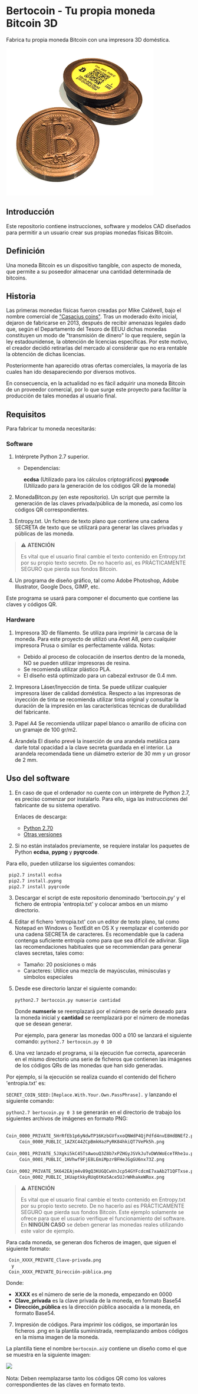 # Bertocoin - Tu propia moneda Bitcoin 3D
Fabrica tu propia moneda Bitcoin con una impresora 3D doméstica.
<p align="left">
  <img src="./imagenes/albercoin_01.png">
</p>

## Introducción
Este repositorio contiene instrucciones, software y modelos CAD diseñados para permitir a un usuario crear sus propias monedas físicas Bitcoin.

## Definición
Una moneda Bitcoin es un dispositivo tangible, con aspecto de moneda, que permite a su poseedor almacenar una cantidad determinada de bitcoins.

## Historia
Las primeras monedas físicas fueron creadas por Mike Caldwell, bajo el nombre comercial de ["Casacius coins"](https://en.bitcoin.it/wiki/Casascius_physical_bitcoins). Tras un moderado éxito inicial, dejaron de fabricarse en 2013, después de recibir amenazas legales dado que, según el Departamento del Tesoro de EEUU dichas monedas constituyen un modo de "transmisión de dinero" lo que requiere, según la ley estadounidense, la obtención de licencias específicas. Por este motivo, el creador decidió retirarlas del mercado al considerar que no era rentable la obtención de dichas licencias.

Posteriormente han aparecido otras ofertas comerciales, la mayoría de las cuales han ido desapareciendo por diversos motivos.

En consecuencia, en la actualidad no es fácil adquirir una moneda Bitcoin de un proveedor comercial, por lo que surge este proyecto para facilitar la producción de tales monedas al usuario final.

## Requisitos
Para fabricar tu moneda necesitarás:

### Software
1. Intérprete Python 2.7 superior. 
   - Dependencias: 

     **ecdsa** (Utilizado para los cálculos criptográficos)
     **pyqrcode** (Utilizado para la generación de los códigos QR de la moneda)


2. MonedaBitcon.py (en este repositorio). Un script que permite la generación de las claves privada/pública de la moneda, así como los códigos QR correspondientes.
3. Entropy.txt. Un fichero de texto plano que contiene una cadena SECRETA de texto que se utilizará para generar las claves privadas y públicas de las moneda.


> :warning: **ATENCIÓN**
>
> Es vital que el usuario final cambie el texto contenido en Entropy.txt por su propio texto secreto.
> De no hacerlo así, es PRÁCTICAMENTE SEGURO que pierda sus fondos Bitcoin.

4. Un programa de diseño gráfico, tal como Adobe Photoshop, Adobe Illustrator, Google Docs, GIMP, etc.

Este programa se usará para componer el documento que contiene las claves y códigos QR.

### Hardware
1. Impresora 3D de filamento. 
Se utiliza para imprimir la carcasa de la moneda. 
Para este proyecto de utilizó una Anet A8, pero cualquier impresora Prusa o similar es perfectamente válida.
Notas: 
   - Debido al proceso de colocación de insertos dentro de la moneda, NO se pueden utilizar impresoras de resina.
   - Se recomienda utilizar plástico PLA.
   - El diseño está optimizado para un cabezal extrusor de 0.4 mm.

2. Impresora Láser/Inyección de tinta.
Se puede utilizar cualquier impresora láser de calidad doméstica. Respecto a las impresoras de inyección de tinta se recomienda utilizar tinta original y consultar la duración de la impresión en las características técnicas de durabilidad del fabricante.
3. Papel A4
Se recomienda utilizar papel blanco o amarillo de oficina con un gramaje de 100 gr/m2.
4. Arandela
El diseño prevé la inserción de una arandela metálica para darle total opacidad a la clave secreta guardada en el interior.
La arandela recomendada tiene un diámetro exterior de 30 mm y un grosor de 2 mm.

## Uso del software

1. En caso de que el ordenador no cuente con un intérprete de Python 2.7, es preciso comenzar por instalarlo.
Para ello, siga las instrucciones del fabricante de su sistema operativo.

    Enlaces de descarga: 
    
    - [Python 2.70](https://www.python.org/downloads/release/python-270/)
    - [Otras versiones](https://www.python.org/downloads/)

2. Si no están instalados previamente, se requiere instalar los paquetes de Python **ecdsa**, **pypng** y **pyqrcode**. 

Para ello, pueden utilizarse los siguientes comandos:

     pip2.7 install ecdsa
     pip2.7 install.pypng
     pip2.7 install pyqrcode

3. Descargar el script de este repositorio denominado 'bertocoin.py' y el fichero de entropia 'entropia.txt' y colocar ambos en un mismo directorio.


5. Editar el fichero 'entropia.txt' con un editor de texto plano, tal como Notepad en Windows o TextEdit en OS X y reemplazar el contenido por una cadena SECRETA de caracteres.
Es recomendable que la cadena contenga suficiente entropía como para que sea difícil de adivinar.
Siga las recomendaciones habituales que se recommiendan para generar claves secretas, tales como:
   - Tamaño: 20 posiciones o más
   - Caracteres: Utilice una mezcla de mayúsculas, minúsculas y símbolos especiales
   
5. Desde ese directorio lanzar el siguiente comando:

     ```python2.7 bertocoin.py numserie cantidad```
     
     Donde __numserie__ se reemplazará por el número de serie deseado para la moneda inicial y __cantidad__ se reemplazará por el número de monedas que se desean generar.
     
     Por ejemplo, para generar las monedas 000 a 010 se lanzará el siguiente comando:
     ```python2.7 bertocoin.py 0 10```
       
6. Una vez lanzado el programa, si la ejecución fue correcta, aparecerán en el mismo directorio una serie de ficheros que contienen las imágenes de los códigos QRs de las monedas que han sido generadas.

Por ejemplo, si la ejecución se realiza cuando el contenido del fichero 'entropia.txt' es:

```SECRET_COIN_SEED:[Replace.With.Your.Own.PassPhrase].```
y lanzando el siguiente comando:

```python2.7 bertocoin.py 0 3```
se generarán en el directorio de trabajo los siguientes archivos de imágenes en formato PNG:

```
     Coin_0000_PRIVATE_5HrRfEb1p6yNdwTP16KzbGVfxxoQNWdP4QjPdfd4nvE8HdBNEf2.png
     Coin_0000_PUBLIC_1AZXC44ZCpBmkHazPyRK84hkiQT7VePk5h.png
     Coin_0001_PRIVATE_5JXgki5kC45TsAwouQ3Z8b7xPZHGyJSVkJuTvDWVWoEceTRhe1u.png
     Coin_0001_PUBLIC_1HVhwf9FjE8LEmiMpzrBFHeJGgGU6nx73Z.png
     Coin_0002_PRIVATE_5K642EAjm4v89gQ3KUGQCwVnJcp54GYFcdcmE7xaAb2T1QFTxse.png
     Coin_0002_PUBLIC_1KUaptkkyRUq6tKo5Ace5UJrWHhakeWRox.png
```


> :warning: **ATENCIÓN**
>
> Es vital que el usuario final cambie el texto contenido en Entropy.txt por su propio texto secreto.
> De no hacerlo así es PRÁCTICAMENTE SEGURO que pierda sus fondos Bitcoin.
> Este ejemplo solamente se ofrece para que el usuario verifique el funcionamiento del software.
> En **NINGÚN CASO** se deben generar las monedas reales utilizando este valor de ejemplo.

Para cada moneda, se generan dos ficheros de imagen, que siguen el siguiente formato:

     Coin_XXXX_PRIVATE_Clave-privada.png
      y
     Coin_XXXX_PRIVATE_Dirección-pública.png 

Donde:

   - **XXXX** es el número de serie de la moneda, empezando en 0000
   - **Clave_privada** es la clave privada de la moneda, en formato Base54
   - **Dirección_pública** es la dirección pública asocaida a la moneda, en formato Base54.
   
7. Impresión de códigos.
Para imprimir los códigos, se importarán los ficheros .png en la plantila suministrada, reemplazando ambos códigos en la misma imagen de la moneda.

La plantilla tiene el nombre ```bertocoin.ai```y contiene un diseño como el que se muestra en la siguiente imagen:

<p align="left">
  <img src="./imagenes/bertocoin-ai-ejemplo.png">
</p>

Nota: Deben reemplazarse tanto los códigos QR como los valores correspondientes de las claves en formato texto.
   





